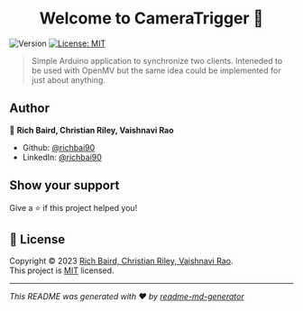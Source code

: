 <h1 align="center">Welcome to CameraTrigger 👋</h1>
<p>
  <img alt="Version" src="https://img.shields.io/badge/version-0.0.1-blue.svg?cacheSeconds=2592000" />
  <a href="https://opensource.org/license/mit/" target="_blank">
    <img alt="License: MIT" src="https://img.shields.io/badge/License-MIT-yellow.svg" />
  </a>
</p>

> Simple Arduino application to synchronize two clients. Inteneded to be used with OpenMV but the same idea could be implemented for just about anything.

## Author

👤 **Rich Baird, Christian Riley, Vaishnavi Rao**

* Github: [@richbai90](https://github.com/richbai90)
* LinkedIn: [@richbai90](https://linkedin.com/in/richbai90)

## Show your support

Give a ⭐️ if this project helped you!

## 📝 License

Copyright © 2023 [Rich Baird, Christian Riley, Vaishnavi Rao](https://github.com/richbai90).<br />
This project is [MIT](https://opensource.org/license/mit/) licensed.

***
_This README was generated with ❤️ by [readme-md-generator](https://github.com/kefranabg/readme-md-generator)_